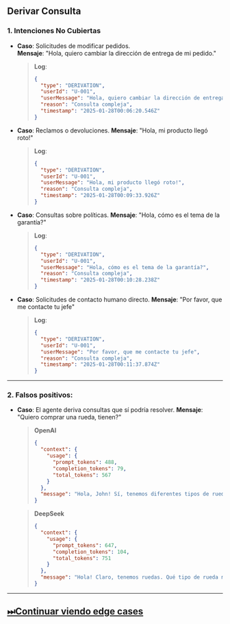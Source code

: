 ## **Derivar Consulta**

### 1. Intenciones No Cubiertas

- **Caso**: Solicitudes de modificar pedidos.  
  **Mensaje**: "Hola, quiero cambiar la dirección de entrega de mi pedido."

  > **Log**:
  > ```json
  > {
  >   "type": "DERIVATION",
  >   "userId": "U-001",
  >   "userMessage": "Hola, quiero cambiar la dirección de entrega de mi pedido.",
  >   "reason": "Consulta compleja",
  >   "timestamp": "2025-01-28T00:06:20.546Z"
  > }
  > ```

- **Caso**: Reclamos o devoluciones. 
  **Mensaje**: "Hola, mi producto llegó roto!"

  > **Log**:
  > ```json
  > {
  >   "type": "DERIVATION",
  >   "userId": "U-001",
  >   "userMessage": "Hola, mi producto llegó roto!",
  >   "reason": "Consulta compleja",
  >   "timestamp": "2025-01-28T00:09:33.926Z"
  > }
  > ```

- **Caso**: Consultas sobre políticas. 
  **Mensaje**: "Hola, cómo es el tema de la garantía?"

  > **Log**:
  > ```json
  > {
  >   "type": "DERIVATION",
  >   "userId": "U-001",
  >   "userMessage": "Hola, cómo es el tema de la garantía?",
  >   "reason": "Consulta compleja",
  >   "timestamp": "2025-01-28T00:10:28.238Z"
  > }
  > ```

- **Caso**: Solicitudes de contacto humano directo.
  **Mensaje**: "Por favor, que me contacte tu jefe"

  > **Log**:
  > ```json
  > {
  >   "type": "DERIVATION",
  >   "userId": "U-001",
  >   "userMessage": "Por favor, que me contacte tu jefe",
  >   "reason": "Consulta compleja",
  >   "timestamp": "2025-01-28T00:11:37.874Z"
  > }
  > ```

---

### 2. Falsos positivos:

- **Caso**: El agente deriva consultas que sí podría resolver.
  **Mensaje**: "Quiero comprar una rueda, tienen?"

  > **OpenAI**
  > ```json
  > {
  >   "context": {
  >     "usage": {
  >       "prompt_tokens": 488,
  >       "completion_tokens": 79,
  >       "total_tokens": 567
  >     }
  >   },
  >   "message": "Hola, John! Sí, tenemos diferentes tipos de ruedas. Qué tipo estás buscando específicamente?"
  > }
  > ```

  > **DeepSeek**
  > ```json
  > {
  >   "context": {
  >     "usage": {
  >       "prompt_tokens": 647,
  >       "completion_tokens": 104,
  >       "total_tokens": 751
  >     }
  >   },
  >   "message": "Hola! Claro, tenemos ruedas. Qué tipo de rueda necesitás? Para auto, moto, bici? Contame más detalles así te paso la info correcta."
  > }
  > ```

---

## [⏭Continuar viendo edge cases](./off-topic.md)
